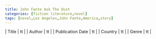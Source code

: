 ```yaml
---
title: John Fante Ask The Dust
categories: [fiction literature,novel]
tags: [novel,Los Angeles,John Fante,America,story]
---
```

        
| Title | tt |
| Author | tt  |
| Publication Date | tt   |
| Country | tt |
| Genre | tt  |
        